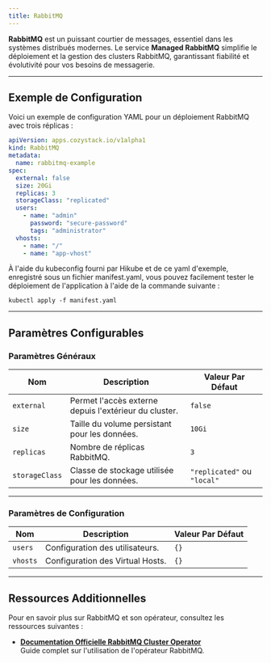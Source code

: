 ```yaml
---
title: RabbitMQ
---
```


**RabbitMQ** est un puissant courtier de messages, essentiel dans les systèmes distribués modernes. Le service **Managed RabbitMQ** simplifie le déploiement et la gestion des clusters RabbitMQ, garantissant fiabilité et évolutivité pour vos besoins de messagerie.

---

## Exemple de Configuration

Voici un exemple de configuration YAML pour un déploiement RabbitMQ avec trois réplicas :

```yaml
apiVersion: apps.cozystack.io/v1alpha1
kind: RabbitMQ
metadata:
  name: rabbitmq-example
spec:
  external: false
  size: 20Gi
  replicas: 3
  storageClass: "replicated"
  users:
    - name: "admin"
      password: "secure-password"
      tags: "administrator"
  vhosts:
    - name: "/"
    - name: "app-vhost"
```

À l'aide du kubeconfig fourni par Hikube et de ce yaml d'exemple, enregistré sous un fichier manifest.yaml, vous pouvez facilement tester le déploiement de l'application à l'aide de la commande suivante :

`kubectl apply -f manifest.yaml`

---

## Paramètres Configurables

### **Paramètres Généraux**

| **Nom**        | **Description**                                      | **Valeur Par Défaut** |
|-----------------|------------------------------------------------------|------------------------|
| `external`     | Permet l'accès externe depuis l'extérieur du cluster. | `false`               |
| `size`         | Taille du volume persistant pour les données.         | `10Gi`                |
| `replicas`     | Nombre de réplicas RabbitMQ.                          | `3`                   |
| `storageClass` | Classe de stockage utilisée pour les données.         | `"replicated"` ou `"local"`   |

---

### **Paramètres de Configuration**

| **Nom**      | **Description**                       | **Valeur Par Défaut** |
|--------------|---------------------------------------|------------------------|
| `users`      | Configuration des utilisateurs.      | `{}`                  |
| `vhosts`     | Configuration des Virtual Hosts.     | `{}`                  |

---

## Ressources Additionnelles

Pour en savoir plus sur RabbitMQ et son opérateur, consultez les ressources suivantes :

- **[Documentation Officielle RabbitMQ Cluster Operator](https://www.rabbitmq.com/kubernetes/operator/operator-overview.html)**  
  Guide complet sur l'utilisation de l'opérateur RabbitMQ.
